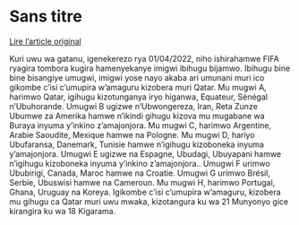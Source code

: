 # Sans titre

[Lire l’article original](https://lemandat.org/kir/blog/2022/04/02/qatar-2022-ibihugu-vyashizwe-mu-migwi-8/)

Kuri uwu wa gatanu, igenekerezo rya 01/04/2022, niho ishirahamwe FIFA ryagira tombora kugira hamenyekanye imigwi ibihugu bijamwo. Ibihugu bine bine bisangiye umugwi, imigwi yose nayo akaba ari umunani muri ico gikombe c’isi c’umupira w’amaguru kizobera muri Qatar.
Mu mugwi A, harimwo Qatar, igihugu kizotunganya iryo higanwa, Equateur, Sénégal n’Ubuhorande.
Umugwi B ugizwe n’Ubwongereza, Iran, Reta Zunze Ubumwe za Amerika hamwe n’ikindi gihugu kizova mu mugabane wa Buraya inyuma y’inkino z’amajonjora.
Mu mugwi C, harimwo Argentine, Arabie Saoudite, Mexique hamwe na Pologne.
Mu mugwi D, hariyo Ubufaransa, Danemark, Tunisie hamwe n’igihugu kizoboneka inyuma y’amajonjora.
Umugwi E ugizwe na Espagne, Ubudagi, Ubuyapani hamwe n’igihugu kizoboneka inyuma y’inkino z’amajonjora..
Umugwi F urimwo Ububirigi, Canada, Maroc hamwe na Croatie.
Umugwi G urimwo Brésil, Serbie, Ubuswisi hamwe na Cameroun.
Mu mugwi H, harimwo Portugal, Ghana, Uruguay na Koreya.
Igikombe c’isi c’umupira w’amaguru, kizobera mu gihugu ca Qatar muri uwu mwaka, kizotangura ku wa 21 Munyonyo gice kirangira ku wa 18 Kigarama.